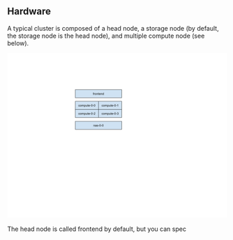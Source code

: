 ## Hardware

A typical cluster is composed of a head node, a storage node (by default, the storage node is the head node), and multiple compute node (see below).

![cluster](img/cluster.svg)

The head node is called frontend by default, but you can spec